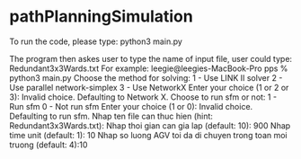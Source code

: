 # pathPlanningSimulation
To run the code, please type: python3 main.py


The program then askes user to type the name of input file, user could type: Redundant3x3Wards.txt
For example:
leegie@leegies-MacBook-Pro pps % python3 main.py
Choose the method for solving:
1 - Use LINK II solver
2 - Use parallel network-simplex
3 - Use NetworkX
Enter your choice (1 or 2 or 3): 
Invalid choice. Defaulting to Network X.
Choose to run sfm or not:
1 - Run sfm
0 - Not run sfm
Enter your choice (1 or 0): 
Invalid choice. Defaulting to run sfm.
Nhap ten file can thuc hien (hint: Redundant3x3Wards.txt): 
Nhap thoi gian can gia lap (default: 10): 900
Nhap time unit (default: 1): 10
Nhap so luong AGV toi da di chuyen trong toan moi truong (default: 4):10
